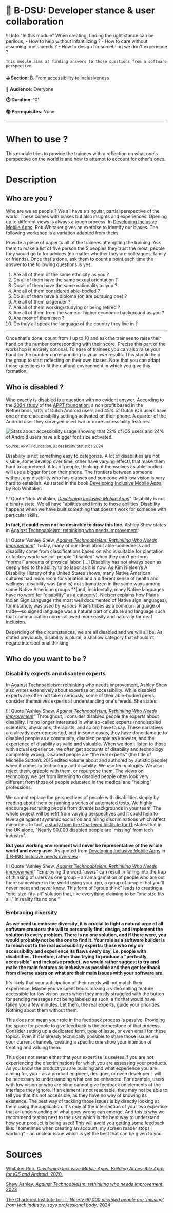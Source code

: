 # 🤺 B-DSU: Developer stance & user collaboration

!!! Info "In this module"
    When creating, finding the right stance can be perilous;
        - How to help without infantilizing ?
        - How to care without assuming one's needs ?
        - How to design for something we don't experience ?

    This module aims at finding answers to those questions from a software perspective.

**⛳️ Section**: B. From accessibility to inclusiveness

**👥 Audience**: Everyone

**⏱️ ️Duration**: 10'

**📚 Prerequisites**: None

---

# When to use ?

This module tries to provide the trainees with a reflection on what one's perspective on the world is and how to attempt to account for other's ones.

# Description

## Who are you ?

Who are we as people ? We all have a singular, partial perspective of the world. These comes with biases but also insights and experiences. Opening up to different views is always a tough process. In [Developing Inclusive Mobile Apps](https://link.springer.com/book/10.1007/978-1-4842-5814-9), Rob Whitaker gives an exercise to identify our biases. The following workshop is a variation adapted from theirs.

Provide a piece of paper to all of the trainees attempting the training. Ask them to make a list of five person the 5 peoples they trust the most, people they would go to for advices (no matter whether they are colleagues, family or friends). Once that's done, ask them to count a point each time the answer to the following questions is yes.

1. Are all of them of the same ethnicity as you ?
2. Do all of them have the same sexual orientation ?
3. Do all of them have the same nationality as you ?
4. Are all of them considered able-bodied ?
5. Do all of them have a diploma (or, are pursuing one) ?
6. Are all of them cisgender ?
7. Are all of them working/studying or being retired ?
8. Are all of them from the same or higher economic background as you ?
9. Are most of them men ?
10. Do they all speak the language of the country they live in ?

---

Once that's done, count from 1 up to 10 and ask the trainees to raise their hand on the number corresponding with their score. Precise this part of the workshop is entirely optional. To ease of trainees you can also raise your hand on the number corresponding to your own results. This should help the group to start reflecting on their own biases. Note that you can adapt those questions to fit the cultural environment in which you give this formation.

## Who is disabled ?

Who exactly is disabled is a question with no evident answer. According to the [2024 study](https://appt.org/en/stats) of the [APPT foundation](https://appt.org/en/about), a non profit based in the Netherlands, 61% of Dutch Android users and 45% of Dutch iOS users have one or more accessibility settings activated on their phone. A quarter of the Android user they surveyed used two or more accessibility features.

![Stats about accessibility usage showing that 22% of iOS users and 24% of Android users have a bigger font size activated.](ressources/C-FromAccessibilityToInclusivity/accessibilitystatsbiggertext.png)

<sub>Source: [APPT Foundation, Accessibility Statistics 2024](https://appt.org/en/stats)</sub>

Disability is not something easy to categorize. A lot of disabilities are not visible, some develop over time, other have varying effects that make them hard to apprehend. A lot of people, thinking of themselves as able-bodied will use a bigger font on their phone. The frontiers between someone without any disability who has glasses and someone with low vision is very hard to establish. As stated in the book [Developing Inclusive Mobile Apps](https://link.springer.com/book/10.1007/978-1-4842-5814-9), by Rob Whitaker:

!!! Quote "Rob Whitaker, *[Developing Inclusive Mobile Apps](https://link.springer.com/book/10.1007/978-1-4842-5814-9)*"
    Disability is not a binary state. We all have "abilities and limits to those abilities. Disability happens when we have built something that doesn’t work for someone with particular skills.


**In fact, it could even not be desirable to draw this line.** Ashley Shew states in [Against Technoableism: rethinking who needs improvement](https://wwnorton.com/books/9781324036661):

!!! Quote "Ashley Shew, *[Against Technoableism, Rethinking Who Needs Improvement](https://wwnorton.com/books/9781324036661)*"
    Today, many of our ideas about able-bodiedness and disability come from classifications based on who is suitable for plantation or factory work: we call people “disabled” when they can’t perform “normal” amounts of physical labor. [...] Disability has not always been as deeply tied to the ability to do labor as it is now. As Kim Nielsen’s A Disability History of the United States shows, many Native American cultures had more room for variation and a different sense of health and wellness; disability was (and is) not stigmatized in the same ways among some Native American groups **(and, incidentally, many Native languages have no word for “disability” as a category). Nielsen explains how Plains Indian Sign Language (the most well documented of Native sign languages), for instance, was used by various Plains tribes as a common language of trade—so signed language was a natural part of culture and language such that communication norms allowed more easily and naturally for deaf inclusion.

Depending of the circumstances, we are all disabled and we will all be. As stated previously, disability is plural, a shallow category that shouldn't negate intersectional thinking.

## Who do you want to be ?

### Disability experts and disabled experts
In [Against Technoableism: rethinking who needs improvement](https://wwnorton.com/books/9781324036661), Ashley Shew also writes extensively about expertise on accessibility. While disabled experts are often not taken seriously, some of their able-bodied peers consider themselves experts at understanding one's needs. She states:

!!! Quote "Ashley Shew, *[Against Technoableism, Rethinking Who Needs Improvement](https://wwnorton.com/books/9781324036661)*"
    Throughout, I consider disabled people the experts about disability. I’m no longer interested in what so-called experts (nondisabled scientists, physicians, therapists, and so on) have to say. These narratives are already overrepresented, and in some cases, they have done damage to disabled people as a community, disabled people as knowers, and the experience of disability as valid and valuable. When we don’t listen to those with actual experience, we often get accounts of disability and technology completely wrong. Disabled people are “the real experts” (the title of Michelle Sutton’s 2015 edited volume about and authored by autistic people) when it comes to technology and disability. We use technologies. We also reject them, grapple with them, or repurpose them. The views on technology we get from listening to disabled people often look very different from those of people educated in the medical and “helping” professions.

We cannot replace the perspectives of people with disabilities simply by reading about them or running a series of automated tests. We highly encourage recruiting people from diverse backgrounds in your team. The whole project will benefit from varying perspectives and it could help to leverage against systemic exclusion and hiring discriminations which affect minorities. In fact, [a study from the Chartered Institute for IT](https://www.bcs.org/articles-opinion-and-research/nearly-90-000-disabled-people-are-missing-from-tech-industry-says-professional-body/) states that in the UK alone, "Nearly 90,000 disabled people are 'missing' from tech industry".

**But your working environment will never be representative of the whole world and every user.** As quoted from [Developing Inclusive Mobile Apps](https://link.springer.com/book/10.1007/978-1-4842-5814-9) in [🔭 B-INO Inclusive needs overview](B-INO.md) :

!!! Quote "Ashley Shew, *[Against Technoableism, Rethinking Who Needs Improvement](https://wwnorton.com/books/9781324036661)*"
    “Employing the word “users” can result in falling into the trap of thinking of users as one group – an amalgamation of people who are out there somewhere in the world using your app, a group of people that you’ll never meet and never know. This form of “group think” leads to creating a “one-size-fits-all” solution that, like everything claiming to be “one size fits all,” in reality fits no one.”

### Embracing diversity

**As we need to embrace diversity, it is crucial to fight a natural urge of all software creators: the will to personally find, design, and implement the solution to every problem. There is no one solution, and if there were, you would probably not be the one to find it. Your role as a software builder is to reach out to the real accessibility experts: those who rely on accessibility and experience its flaws every day, i.e. people with disabilities. Therefore, rather than trying to produce a "perfectly accessible" and inclusive product, we would rather suggest to try and make the main features as inclusive as possible and then get feedback from diverse users on what are their main issues with your software are.**

It's likely that your anticipation of their needs will not match their experience. Maybe you've spent hours making a video calling feature accessible for low vision users when they mostly struggled with the button for sending messages not being labeled as such, a fix that would have taken you a few minutes. Let them, the real experts, guide your priorities. Nothing about them without them.

This does not mean your role in the feedback process is passive. Providing the space for people to give feedback is the cornerstone of that process. Consider setting up a dedicated form, type of issue, or even email for these topics. Even if it is already technically possible to share those issues via your current channels, creating a specific one show your intention of treating and valuing them.

This does not mean either that your expertise is useless if you are not experiencing the discriminations for which you are assessing your products. As you know the product you are building and what experience you are aiming for, you - as a product engineer, designer, or even developer - will be necessary to understanding what can be enhanced. For example, users with low vision or who are blind cannot give feedback on elements of the interface they ignore. If an element is not reachable, they may not be able to tell you that it's not accessible, as they have no way of knowing its existence. The best way of tackling those issues is by directly looking at them using the application. It's only at the intersection of your two expertise that an understanding of what goes wrong can emerge. And this is why we recommend testing next to the user which is the best way to understand how your product is being used! This will avoid you getting some feedback like: "sometimes when creating an account, my screen reader stops working" - an unclear issue which is yet the best that can be given to you.

# Sources

[Whitaker Rob. *Developing Inclusive Mobile Apps, Building Accessible Apps for iOS and Android*, 2020.](https://link.springer.com/book/10.1007/978-1-4842-5814-9)

[Shew Ashley, *Against Technoableism: rethinking who needs improvement*. 2023](https://wwnorton.com/books/9781324036661)

[The Chartered Institute for IT, *Nearly 90,000 disabled people are 'missing' from tech industry, says professional body*. 2024](https://www.bcs.org/articles-opinion-and-research/nearly-90-000-disabled-people-are-missing-from-tech-industry-says-professional-body/)

